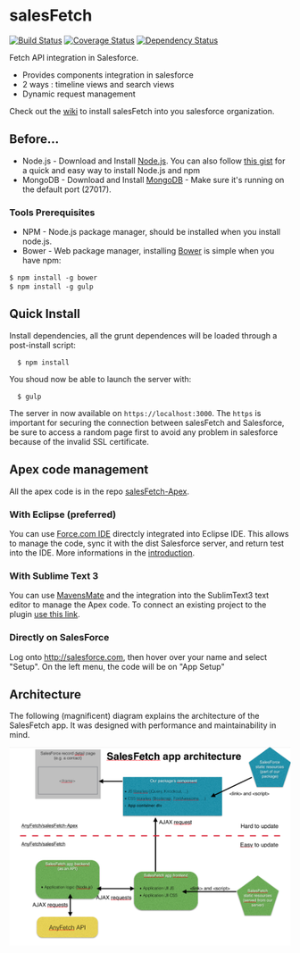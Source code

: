 # salesFetch
[![Build Status](https://travis-ci.org/AnyFetch/salesFetch.svg)](https://travis-ci.org/AnyFetch/salesFetch)
[![Coverage Status](https://coveralls.io/repos/AnyFetch/salesFetch/badge.png)](https://coveralls.io/r/AnyFetch/salesFetch)
[![Dependency Status](https://david-dm.org/AnyFetch/salesFetch.svg?theme=shields.io)](https://david-dm.org/AnyFetch/salesFetch)

Fetch API integration in Salesforce.

* Provides components integration in salesforce
* 2 ways : timeline views and search views
* Dynamic request management

Check out the [wiki](https://github.com/Papiel/salesFetch/wiki/Installation-guide) to install salesFetch into you salesforce organization.


## Before...
* Node.js - Download and Install [Node.js](http://www.nodejs.org/download/). You can also follow [this gist](https://gist.github.com/isaacs/579814) for a quick and easy way to install Node.js and npm
* MongoDB - Download and Install [MongoDB](http://www.mongodb.org/downloads) - Make sure it's running on the default port (27017).

### Tools Prerequisites
* NPM - Node.js package manager, should be installed when you install node.js.
* Bower - Web package manager, installing [Bower](http://bower.io/) is simple when you have npm:

```
$ npm install -g bower
$ npm install -g gulp
```

## Quick Install

Install dependencies, all the grunt dependences will be loaded through a post-install script:
```
  $ npm install
```

You shoud now be able to launch the server with:
```
  $ gulp
```

The server in now available on `https://localhost:3000`. The `https` is important for securing the connection between salesFetch and Salesforce, be sure to access a random page first to avoid any problem in salesforce because of the invalid SSL certificate.

## Apex code management
All the apex code is in the repo [salesFetch-Apex](https://github.com/Papiel/salesFetch-Apex).

### With Eclipse (preferred)
You can use [Force.com IDE](https://wiki.developerforce.com/page/Force.com_IDE) directcly integrated into Eclipse IDE. This allows to manage the code, sync it with the dist Salesforce server, and return test into the IDE. More informations in the [introduction](https://wiki.developerforce.com/page/An_Introduction_to_Force_IDE).

### With Sublime Text 3
You can use [MavensMate](http://mavensmate.com/) and the integration into the SublimText3 text editor to manage the Apex code. To connect an existing project to the plugin [use this link](http://mavensmate.com/Plugins/Sublime_Text/Existing_Projects).

### Directly on SalesForce
Log onto http://salesforce.com, then hover over your name and select "Setup". On the left menu, the code will be on "App Setup"

## Architecture

The following (magnificent) diagram explains the architecture of the SalesFetch app. It was designed with performance and maintainability in mind.

![SalesFetch app architecture](images/architecture.png)
